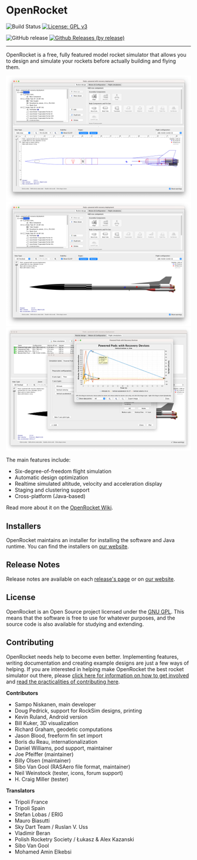 OpenRocket
==========
![Build Status](https://github.com/openrocket/openrocket/actions/workflows/build.yml/badge.svg)
[![License: GPL v3](https://img.shields.io/badge/License-GPLv3-blue.svg)](https://www.gnu.org/licenses/gpl-3.0)

![GitHub release](https://img.shields.io/github/release/openrocket/openrocket.svg)
[![Github Releases (by release)](https://img.shields.io/github/downloads/openrocket/openrocket/latest/total.svg)](https://GitHub.com/openrocket/openrocket/releases/)

--------

OpenRocket is a free, fully featured model rocket simulator that allows you to design and simulate your rockets before actually building and flying them.

![Three-stage rocket - 2D](.github/OpenRocket_home_2D.png)
![Three-stage rocket - 3D](.github/OpenRocket_home_3D.png)
![Three-stage rocket - Simulation plot](.github/OpenRocket_sim.png)

The main features include:

* Six-degree-of-freedom flight simulation
* Automatic design optimization
* Realtime simulated altitude, velocity and acceleration display
* Staging and clustering support
* Cross-platform (Java-based)

Read more about it on the [OpenRocket Wiki](http://wiki.openrocket.info).

Installers
----------
OpenRocket maintains an installer for installing the software and Java runtime. You can find the installers on [our
website](https://openrocket.info/downloads.html).

Release Notes
-------------
Release notes are available on each [release's page](https://github.com/openrocket/openrocket/releases) or on [our website](https://openrocket.info/release_notes.html).

License
-------

OpenRocket is an Open Source project licensed under the [GNU GPL](https://www.gnu.org/licenses/gpl-3.0.en.html). This means that the software is free to use for whatever purposes, and the source code is also available for studying and extending.

Contributing
------------
OpenRocket needs help to become even better. Implementing features, writing documentation and creating example designs are just a few ways of helping. If you are interested in helping make OpenRocket the best rocket simulator out there, please [click here for information on how to get involved](http://openrocket.sourceforge.net/getinvolved.html) and [read the practicalities of contributing here](CONTRIBUTING.md).

**Contributors**
- Sampo Niskanen, main developer
- Doug Pedrick, support for RockSim designs, printing
- Kevin Ruland, Android version
- Bill Kuker, 3D visualization
- Richard Graham, geodetic computations
- Jason Blood, freeform fin set import
- Boris du Reau, internationalization
- Daniel Williams, pod support, maintainer
- Joe Pfeiffer (maintainer)
- Billy Olsen (maintainer)
- Sibo Van Gool (RASAero file format, maintainer)
- Neil Weinstock (tester, icons, forum support)
- H. Craig Miller (tester)


**Translators**
- Tripoli France
- Tripoli Spain
- Stefan Lobas / ERIG
- Mauro Biasutti
- Sky Dart Team / Ruslan V. Uss
- Vladimir Beran
- Polish Rocketry Society / Łukasz & Alex Kazanski
- Sibo Van Gool
- Mohamed Amin Elkebsi

